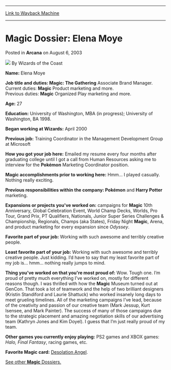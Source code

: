 
---
[Link to Wayback Machine](https://web.archive.org/web/20220123005624/https://magic.wizards.com/en/articles/archive/arcana/magic-dossier-elena-moye-2003-08-06)

[_metadata_:author]:- "Wizards of the Coast"
[_metadata_:description]:- "Name: Elena MoyeJob title and duties: Magic: The Gathering Associate Brand Manager. Current duties: Magic Product marketing and more."
[_metadata_:generator]:- "Drupal 7 (http://drupal.org)"
[_metadata_:node]:- "605831"
[_metadata_:publish_date]:- "2003-08-06"
[_metadata_:source]:- "div-main-content"
[_metadata_:title]:- "Magic Dossier: Elena Moye"
[_metadata_:wayback_capture_timestamp]:- "2022-01-23 00:56:24"
[_metadata_:wayback_raw_url]:- "https://web.archive.org/web/20220123005624id_/https://magic.wizards.com/en/articles/archive/arcana/magic-dossier-elena-moye-2003-08-06"
[_metadata_:wayback_url]:- "https://magic.wizards.com/en/articles/archive/arcana/magic-dossier-elena-moye-2003-08-06"
---


Magic Dossier: Elena Moye
=========================



 Posted in **Arcana**
 on August 6, 2003 






![](https://media.magic.wizards.com/styles/auth_small/public/images/person/wizards_author.jpg)
By Wizards of the Coast











**Name:** Elena Moye

**Job title and duties: Magic: The Gathering** Associate Brand Manager.  
 Current duties: **Magic** Product marketing and more.  
 Previous duties: **Magic** Organized Play marketing and more.

**Age:** 27

**Education:** University of Washington, MBA (in progress); University of Washington, BA 1998.

**Began working at Wizards:** April 2000

**Previous job:** Training Coordinator in the Management Development Group at Microsoft

**How you got your job here:** Emailed my resume every four months after graduating college until I got a call from Human Resources asking me to interview for the **Pokémon** Marketing Coordinator position.

**Magic accomplishments prior to working here:** Hmm… I played casually. Nothing really exciting.

**Previous responsibilities within the company: Pokémon** and **Harry Potter** marketing.

**Expansions or projects you've worked on:** campaigns for **Magic** 10th Anniversary, Global Celebration Event, World Champ Decks, Worlds, Pro Tour, Grand Prix, PT Qualifiers, Nationals, Junior Super Series Challenges & Championship, Regionals, Champs (aka States), Friday Night **Magic**, Arena, and product marketing for every expansion since *Odyssey*.

**Favorite part of your job:** Working with such awesome and terribly creative people.

**Least favorite part of your job:** Working with such awesome and terribly creative people. Just kidding. I’d have to say that my least favorite part of my job is… hmm… nothing really jumps to mind.

**Thing you've worked on that you're most proud of:** Wow. Tough one. I’m proud of pretty much everything I’ve worked on, mostly for different reasons though. I was thrilled with how the **Magic** Museum turned out at GenCon. That took a lot of teamwork and the help of two brilliant designers (Kristin Standiford and Laurie Shattuck) who worked insanely long days to meet grueling timelines. All of the marketing campaigns I’ve lead, because of the creativity and passion of our creative team (Mark Jessup, Kurt Isensee, and Mark Painter). The success of many of those campaigns due to the strategic placement and amazing negotiation skills of our advertising team (Kathryn Jones and Kim Doyel). I guess that I’m just really proud of my team.

**Other games you currently enjoy playing:** PS2 games and XBOX games: *Halo, Final Fantasy*, racing games, etc.

**Favorite Magic card:** [Desolation Angel](https://gatherer.wizards.com/Pages/Card/Details.aspx?name=Desolation+Angel).

[See other **Magic** Dossiers.](http://archive.wizards.com/default.asp?x=mtgcom/fullarchive&tablefilter=magic%20dossier)







